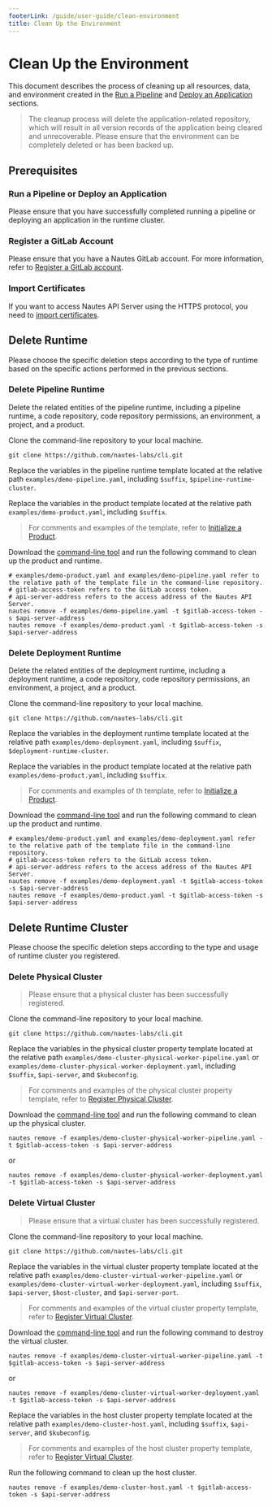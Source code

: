 ```yaml
---
footerLink: /guide/user-guide/clean-environment
title: Clean Up the Environment
---
```

# Clean Up the Environment

This document describes the process of cleaning up all resources, data, and environment created in the [Run a Pipeline](#run-a-pipeline.md) and [Deploy an Application](deploy-an-application.md) sections.

> The cleanup process will delete the application-related repository, which will result in all version records of the application being cleared and unrecoverable. Please ensure that the environment can be completely deleted or has been backed up.

## Prerequisites

### Run a Pipeline or Deploy an Application

Please ensure that you have successfully completed running a pipeline or deploying an application in the runtime cluster.

### Register a GitLab Account

Please ensure that you have a Nautes GitLab account. For more information, refer to [Register a GitLab account](deploy-an-application.md#register-a-gitlab-account).

### Import Certificates

If you want to access Nautes API Server using the HTTPS protocol, you need to [import certificates](deploy-an-application.md#import-certificates).

## Delete Runtime

Please choose the specific deletion steps according to the type of runtime based on the specific actions performed in the previous sections.

### Delete Pipeline Runtime

Delete the related entities of the pipeline runtime, including a pipeline runtime, a code repository, code repository permissions, an environment, a project, and a product.

Clone the command-line repository to your local machine.

```Shell
git clone https://github.com/nautes-labs/cli.git
```

Replace the variables in the pipeline runtime template located at the relative path `examples/demo-pipeline.yaml`, including `$suffix`, `$pipeline-runtime-cluster`.

Replace the variables in the product template located at the relative path `examples/demo-product.yaml`, including `$suffix`.

> For comments and examples of the template, refer to [Initialize a Product](deploy-an-application.md#initialize-a-product).

Download the [command-line tool](https://github.com/nautes-labs/cli/releases/tag/v0.4.1)  and run the following command to clean up the product and runtime.

```Shell
# examples/demo-product.yaml and examples/demo-pipeline.yaml refer to the relative path of the template file in the command-line repository.
# gitlab-access-token refers to the GitLab access token.
# api-server-address refers to the access address of the Nautes API Server.
nautes remove -f examples/demo-pipeline.yaml -t $gitlab-access-token -s $api-server-address
nautes remove -f examples/demo-product.yaml -t $gitlab-access-token -s $api-server-address
```

### Delete Deployment Runtime

Delete the related entities of the deployment runtime, including a deployment runtime, a code repository, code repository permissions, an environment, a project, and a product.

Clone the command-line repository to your local machine.

```Shell
git clone https://github.com/nautes-labs/cli.git
```

Replace the variables in the deployment runtime template located at the relative path `examples/demo-deployment.yaml`, including `$suffix`, `$deployment-runtime-cluster`.

Replace the variables in the product template located at the relative path `examples/demo-product.yaml`, including `$suffix`.

> For comments and examples of th template, refer to [Initialize a Product](deploy-an-application.md#initialize-a-product).

Download the [command-line tool](https://github.com/nautes-labs/cli/releases/tag/v0.4.1)  and run the following command to clean up the product and runtime.

```Shell
# examples/demo-product.yaml and examples/demo-deployment.yaml refer to the relative path of the template file in the command-line repository.
# gitlab-access-token refers to the GitLab access token.
# api-server-address refers to the access address of the Nautes API Server.
nautes remove -f examples/demo-deployment.yaml -t $gitlab-access-token -s $api-server-address
nautes remove -f examples/demo-product.yaml -t $gitlab-access-token -s $api-server-address
```

## Delete Runtime Cluster

Please choose the specific deletion steps according to the type and usage of runtime cluster you registered.

### Delete Physical Cluster

> Please ensure that a physical cluster has been successfully registered.

Clone the command-line repository to your local machine.

```Shell
git clone https://github.com/nautes-labs/cli.git
```

Replace the variables in the physical cluster property template located at the relative path `examples/demo-cluster-physical-worker-pipeline.yaml` or `examples/demo-cluster-physical-worker-deployment.yaml`, including `$suffix`, `$api-server`, and `$kubeconfig`.

> For comments and examples of the physical cluster property template,  refer to  [Register Physical Cluster](deploy-an-application.md#register-physical-cluster).

Download the [command-line tool](https://github.com/nautes-labs/cli/releases/tag/v0.4.1)  and run the following command to clean up the physical cluster.

```Shell
nautes remove -f examples/demo-cluster-physical-worker-pipeline.yaml -t $gitlab-access-token -s $api-server-address
```

or

```Shell
nautes remove -f examples/demo-cluster-physical-worker-deployment.yaml -t $gitlab-access-token -s $api-server-address
```

### Delete Virtual Cluster

> Please ensure that a virtual cluster has been successfully registered.

Clone the command-line repository to your local machine.

```Shell
git clone https://github.com/nautes-labs/cli.git
```

Replace the variables in the virtual cluster property template located at the relative path `examples/demo-cluster-virtual-worker-pipeline.yaml` or `examples/demo-cluster-virtual-worker-deployment.yaml`, including `$suffix`, `$api-server`, `$host-cluster`, and `$api-server-port`.

> For comments and examples of the virtual cluster property template, refer to [Register Virtual Cluster](deploy-an-application.md#register-runtime-cluster).

Download the [command-line tool](https://github.com/nautes-labs/cli/releases/tag/v0.4.1)  and run the following command to destroy the virtual cluster.

```Shell
nautes remove -f examples/demo-cluster-virtual-worker-pipeline.yaml -t $gitlab-access-token -s $api-server-address
```

or

```Shell
nautes remove -f examples/demo-cluster-virtual-worker-deployment.yaml -t $gitlab-access-token -s $api-server-address
```

Replace the variables in the host cluster property template located at the relative path `examples/demo-cluster-host.yaml`, including `$suffix`, `$api-server`, and `$kubeconfig`.

> For comments and examples of the host cluster property template, refer to [Register Virtual Cluster](deploy-an-application.md#register-runtime-cluster).

Run the following command to clean up the host cluster.

```Shell
nautes remove -f examples/demo-cluster-host.yaml -t $gitlab-access-token -s $api-server-address
```
